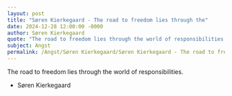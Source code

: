 ```yaml
---
layout: post
title: "Søren Kierkegaard - The road to freedom lies through the"
date: 2024-12-28 12:00:00 -0000
author: Søren Kierkegaard
quote: "The road to freedom lies through the world of responsibilities."
subject: Angst
permalink: /Angst/Søren Kierkegaard/Søren Kierkegaard - The road to freedom lies through the
---
```


The road to freedom lies through the world of responsibilities.

- Søren Kierkegaard
